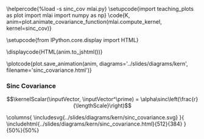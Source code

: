 \helpercode{%load -s sinc_cov mlai.py}
\setupcode{import teaching_plots as plot
import mlai
import numpy as np}
\code{K, anim=plot.animate_covariance_function(mlai.compute_kernel, 
                                         kernel=sinc_cov)}

\setupcode{from IPython.core.display import HTML}

\displaycode{HTML(anim.to_jshtml())}

\plotcode{plot.save_animation(anim, 
                    diagrams='../slides/diagrams/kern', 
				    filename='sinc_covariance.html')}


### Sinc Covariance

$$\kernelScalar(\inputVector, \inputVector^\prime) = \alpha\sinc\left(\frac{r}{\lengthScale}\right)$$

\columns{
\includesvg{../slides/diagrams/kern/sinc_covariance.svg}
}{
\includehtml{../slides/diagrams/kern/sinc_covariance.html}{512}{384}
}{50%}{50%}

